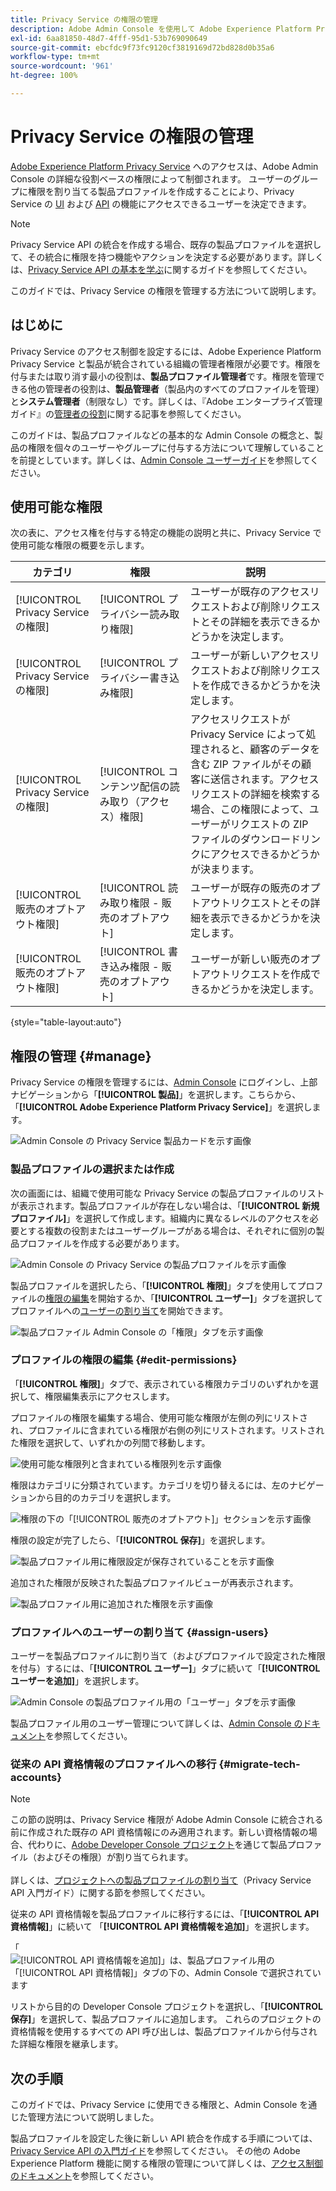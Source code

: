 ```yaml
---
title: Privacy Service の権限の管理
description: Adobe Admin Console を使用して Adobe Experience Platform Privacy Service のユーザー権限を管理する方法について説明します。
exl-id: 6aa81850-48d7-4fff-95d1-53b769090649
source-git-commit: ebcfdc9f73fc9120cf3819169d72bd828d0b35a6
workflow-type: tm+mt
source-wordcount: '961'
ht-degree: 100%

---
```


# Privacy Service の権限の管理

[Adobe Experience Platform Privacy Service](./home.md) へのアクセスは、Adobe Admin Console の詳細な役割ベースの権限によって制御されます。 ユーザーのグループに権限を割り当てる製品プロファイルを作成することにより、Privacy Service の [UI](./ui/overview.md) および [API](./api/overview.md) の機能にアクセスできるユーザーを決定できます。

>[!NOTE]
>
>Privacy Service API の統合を作成する場合、既存の製品プロファイルを選択して、その統合に権限を持つ機能やアクションを決定する必要があります。詳しくは、[Privacy Service API の基本を学ぶ](./api/getting-started.md)に関するガイドを参照してください。

このガイドでは、Privacy Service の権限を管理する方法について説明します。

## はじめに

Privacy Service のアクセス制御を設定するには、Adobe Experience Platform Privacy Service と製品が統合されている組織の管理者権限が必要です。権限を付与または取り消す最小の役割は、**製品プロファイル管理者**&#x200B;です。権限を管理できる他の管理者の役割は、**製品管理者**（製品内のすべてのプロファイルを管理）と&#x200B;**システム管理者**（制限なし）です。詳しくは、『Adobe エンタープライズ管理ガイド』の[管理者の役割](https://helpx.adobe.com/jp/enterprise/using/admin-roles.html)に関する記事を参照してください。

このガイドは、製品プロファイルなどの基本的な Admin Console の概念と、製品の権限を個々のユーザーやグループに付与する方法について理解していることを前提としています。詳しくは、[Admin Console ユーザーガイド](https://helpx.adobe.com/jp/enterprise/using/admin-console.html)を参照してください。

## 使用可能な権限

次の表に、アクセス権を付与する特定の機能の説明と共に、Privacy Service で使用可能な権限の概要を示します。

| カテゴリ | 権限 | 説明 |
| --- | --- | --- |
| [!UICONTROL Privacy Service の権限] | [!UICONTROL プライバシー読み取り権限] | ユーザーが既存のアクセスリクエストおよび削除リクエストとその詳細を表示できるかどうかを決定します。 |
| [!UICONTROL Privacy Service の権限] | [!UICONTROL プライバシー書き込み権限] | ユーザーが新しいアクセスリクエストおよび削除リクエストを作成できるかどうかを決定します。 |
| [!UICONTROL Privacy Service の権限] | [!UICONTROL コンテンツ配信の読み取り（アクセス）権限] | アクセスリクエストが Privacy Service によって処理されると、顧客のデータを含む ZIP ファイルがその顧客に送信されます。アクセスリクエストの詳細を検索する場合、この権限によって、ユーザーがリクエストの ZIP ファイルのダウンロードリンクにアクセスできるかどうかが決まります。 |
| [!UICONTROL 販売のオプトアウト権限] | [!UICONTROL 読み取り権限 - 販売のオプトアウト] | ユーザーが既存の販売のオプトアウトリクエストとその詳細を表示できるかどうかを決定します。 |
| [!UICONTROL 販売のオプトアウト権限] | [!UICONTROL 書き込み権限 - 販売のオプトアウト] | ユーザーが新しい販売のオプトアウトリクエストを作成できるかどうかを決定します。 |

{style="table-layout:auto"}

## 権限の管理 {#manage}

Privacy Service の権限を管理するには、[Admin Console](https://adminconsole.adobe.com/) にログインし、上部ナビゲーションから「**[!UICONTROL 製品]**」を選択します。こちらから、「**[!UICONTROL Adobe Experience Platform Privacy Service]**」を選択します。

![Admin Console の Privacy Service 製品カードを示す画像](./images/permissions/privacy-service-card.png)

### 製品プロファイルの選択または作成

次の画面には、組織で使用可能な Privacy Service の製品プロファイルのリストが表示されます。製品プロファイルが存在しない場合は、「**[!UICONTROL 新規プロファイル]**」を選択して作成します。組織内に異なるレベルのアクセスを必要とする複数の役割またはユーザーグループがある場合は、それぞれに個別の製品プロファイルを作成する必要があります。

![Admin Console の Privacy Service の製品プロファイルを示す画像](./images/permissions/select-or-create-profile.png)

製品プロファイルを選択したら、「**[!UICONTROL 権限]**」タブを使用してプロファイルの[権限の編集](#edit-permissions)を開始するか、「**[!UICONTROL ユーザー]**」タブを選択してプロファイルへの[ユーザーの割り当て](#assign-users)を開始できます。

![製品プロファイル Admin Console の「権限」タブを示す画像](./images/permissions/users-permissions-tabs.png)

### プロファイルの権限の編集 {#edit-permissions}

「**[!UICONTROL 権限]**」タブで、表示されている権限カテゴリのいずれかを選択して、権限編集表示にアクセスします。

プロファイルの権限を編集する場合、使用可能な権限が左側の列にリストされ、プロファイルに含まれている権限が右側の列にリストされます。リストされた権限を選択して、いずれかの列間で移動します。

![使用可能な権限列と含まれている権限列を示す画像](./images/permissions/edit-permissions.png)

権限はカテゴリに分類されています。カテゴリを切り替えるには、左のナビゲーションから目的のカテゴリを選択します。

![権限の下の「[!UICONTROL 販売のオプトアウト]」セクションを示す画像](./images/permissions/switch-category.png)

権限の設定が完了したら、「**[!UICONTROL 保存]**」を選択します。

![製品プロファイル用に権限設定が保存されていることを示す画像](./images/permissions/save-permissions.png)

追加された権限が反映された製品プロファイルビューが再表示されます。

![製品プロファイル用に追加された権限を示す画像](./images/permissions/permissions-added.png)

### プロファイルへのユーザーの割り当て {#assign-users}

ユーザーを製品プロファイルに割り当て（およびプロファイルで設定された権限を付与）するには、「**[!UICONTROL ユーザー]**」タブに続いて「**[!UICONTROL ユーザーを追加]**」を選択します。

![Admin Console の製品プロファイル用の「ユーザー」タブを示す画像](./images/permissions/manage-users.png)

製品プロファイル用のユーザー管理について詳しくは、[Admin Console のドキュメント](https://helpx.adobe.com/jp/enterprise/using/manage-product-profiles.html)を参照してください。

### 従来の API 資格情報のプロファイルへの移行 {#migrate-tech-accounts}

>[!NOTE]
>
>この節の説明は、Privacy Service 権限が Adobe Admin Console に統合される前に作成された既存の API 資格情報にのみ適用されます。新しい資格情報の場合、代わりに、[Adobe Developer Console プロジェクト](https://developer.adobe.com/developer-console/docs/guides/projects/)を通じて製品プロファイル（およびその権限）が割り当てられます。<br><br>詳しくは、[プロジェクトへの製品プロファイルの割り当て](./api/getting-started.md#product-profiles)（Privacy Service API 入門ガイド）に関する節を参照してください。

従来の API 資格情報を製品プロファイルに移行するには、「**[!UICONTROL API 資格情報]**」に続いて 「**[!UICONTROL API 資格情報を追加]**」を選択します。

「![[!UICONTROL API 資格情報を追加]」は、製品プロファイル用の「[!UICONTROL API 資格情報]」タブの下の、Admin Console で選択されています](./images/permissions/api-credentials.png)

リストから目的の Developer Console プロジェクトを選択し、「**[!UICONTROL 保存]**」を選択して、製品プロファイルに追加します。 これらのプロジェクトの資格情報を使用するすべての API 呼び出しは、製品プロファイルから付与された詳細な権限を継承します。

## 次の手順

このガイドでは、Privacy Service に使用できる権限と、Admin Console を通じた管理方法について説明しました。

製品プロファイルを設定した後に新しい API 統合を作成する手順については、[Privacy Service API の入門ガイド](./api/getting-started.md)を参照してください。 その他の Adobe Experience Platform 機能に関する権限の管理について詳しくは、[アクセス制御のドキュメント](../access-control/home.md)を参照してください。
